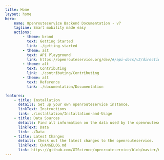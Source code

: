 ```yaml
---
title: Home
layout: home
hero:
    name: Openrouteservice Backend Documentation - v7
    tagline: Smart mobility made easy
    actions:
        - theme: brand
          text: Getting Started
          link: ./getting-started
        - theme: alt
          text: API Playground
          link: https://openrouteservice.org/dev/#/api-docs/v2/directions/{profile}/post
        - theme: alt
          text: Contributing
          link: ./contributing/Contributing
        - theme: alt
          text: Reference
          link: ./documentation/Documentation

features:
    - title: Installation
      details: Set up your own openrouteservice instance.
      linkText: Instructions
      link: ./installation/Installation-and-Usage
    - title: Data Sources
      details: Find all information on the data used by the openrouteservice here.
      linkText: Data
      link: ./Data
    - title: Latest Changes
      details: Check out the latest changes to the openrouteservice.
      linkText: CHANGELOG.md
      link: https://github.com/GIScience/openrouteservice/blob/master/CHANGELOG.md
---
```

